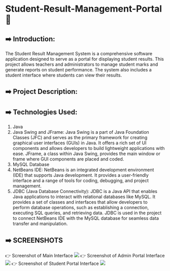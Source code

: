 # Student-Result-Management-Portal 🏤
## ➡️ Introduction:
The Student Result Management System is a comprehensive software application designed to serve as a portal for displaying student results. This project allows teachers and administrators to manage student marks and generate reports on student performance. The system also includes a student interface where students can view their results.
## ➡️ Project Description:
## ➡️ Technologies Used:
1. Java
2. Java Swing and JFrame: Java Swing is a part of Java Foundation Classes (JFC) and serves as the primary framework for creating graphical user interfaces (GUIs) in Java. It offers a rich set of UI components and allows developers to build lightweight applications with ease. JFrame, a class within Java Swing, provides the main window or frame where GUI components are placed and coded.
3. MySQL Database
4. NetBeans IDE: NetBeans is an integrated development environment (IDE) that supports Java development. It provides a user-friendly interface and a range of tools for coding, debugging, and project management.
5. JDBC (Java Database Connectivity): JDBC is a Java API that enables Java applications to interact with relational databases like MySQL. It provides a set of classes and interfaces that allow developers to perform database operations, such as establishing a connection, executing SQL queries, and retrieving data. JDBC is used in the project to connect NetBeans IDE with the MySQL database for seamless data transfer and manipulation.
## ➡️ SCREENSHOTS
👉 Screenshot of Main Interface
![](src/screenshot1.JPG)
👉 Screenshot of Admin Portal Interface
![](src/screenshot2.JPG)
👉 Screenshot of Student Portal Interface
![](src/screenshot3.JPG)
